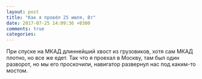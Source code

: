 ```yaml
---
layout: post
title: "Как я провёл 25 июля, Вт"
date: 2017-07-25 14:09:36 +0300
comments: true
categories: 
---
```



При спуске на МКАД длиннейший хвост из грузовиков, хотя сам МКАД плотно, но все же едет. Так что я проехал в Москву, там был один разворот, но мы его проскочили, навигатор развернул нас под каким-то мостом.